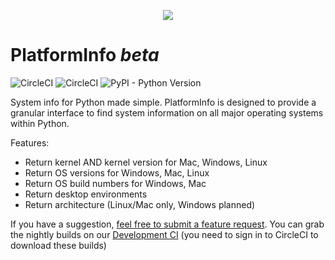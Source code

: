 <span> <p align="center"> <img src="https://platforminfo.github.io/img/docusaurus.png"><h1>PlatformInfo <i>beta</i></h1></span>
<span>![CircleCI](https://img.shields.io/circleci/build/github/platforminfo/platforminfo/development?style=for-the-badge&label=DEVELOPMENT%20BUILD&labelColor=6f6f6f)
![CircleCI](https://img.shields.io/circleci/build/github/platforminfo/platforminfo/main?style=for-the-badge&label=STABLE%20BUILD&labelColor=%236f6f6f)
![PyPI - Python Version](https://img.shields.io/pypi/pyversions/platforminfo?style=for-the-badge&labelColor=ad9b00)

</span>

System info for Python made simple.
PlatformInfo is designed to provide a granular interface to find system information on all major operating systems within Python.

Features:

* Return kernel AND kernel version for Mac, Windows, Linux
* Return OS versions for Windows, Mac, Linux
* Return OS build numbers for Windows, Mac
* Return desktop environments
* Return architecture (Linux/Mac only, Windows planned)

If you have a suggestion, [feel free to submit a feature request](https://github.com/platforminfo/platforminfo/issues). You can grab the nightly builds on our [Development CI](https://app.circleci.com/pipelines/github/platforminfo/platforminfo?branch=development) (you need to sign in to CircleCI to download these builds)

</p>
